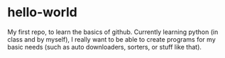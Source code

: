 # hello-world
My first repo, to learn the basics of github.
Currently learning python (in class and by myself), I really want to be able to create programs for my basic needs (such as auto downloaders, sorters, or stuff like that).
